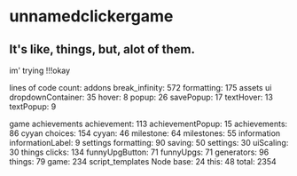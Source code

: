 # unnamedclickergame
## It's like, things, but, alot of them.

im' trying !!!okay

lines of code count:
addons
	break_infinity: 572
	formatting: 175
assets
	ui
		dropdownContainer: 35
		hover: 8
		popup: 26
		savePopup: 17
		textHover: 13
		textPopup: 9

game
	achievements
		achievement: 113
		achievementPopup: 15
		achievements: 86
	cyyan
		choices: 154
		cyyan: 46
		milestone: 64
		milestones: 55
	information
		informationLabel: 9
	settings
		formatting: 90
		saving: 50
		settings: 30
		uiScaling: 30
	things
		clicks: 134
		funnyUpgButton: 71
		funnyUpgs: 71
		generators: 96
		things: 79
	game: 234
script_templates
	Node
		base: 24
this: 48
total: 2354
